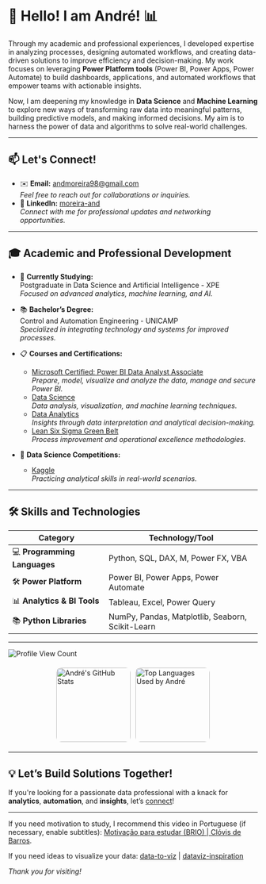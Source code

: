 # 👋 Hello! I am André! 📊

Through my academic and professional experiences, I developed expertise in analyzing processes, designing automated workflows, and creating data-driven solutions to improve efficiency and decision-making. My work focuses on leveraging **Power Platform tools** (Power BI, Power Apps, Power Automate) to build dashboards, applications, and automated workflows that empower teams with actionable insights.

Now, I am deepening my knowledge in **Data Science** and **Machine Learning** to explore new ways of transforming raw data into meaningful patterns, building predictive models, and making informed decisions. My aim is to harness the power of data and algorithms to solve real-world challenges.

---

## 📫 Let's Connect!

- ✉️ **Email:** [andmoreira98@gmail.com](mailto:andmoreira98@gmail.com)  
  *Feel free to reach out for collaborations or inquiries.*  
- 🔗 **LinkedIn:** [moreira-and](https://www.linkedin.com/in/moreira-and)  
  *Connect with me for professional updates and networking opportunities.*   

---

## 🎓 Academic and Professional Development

- 🌱 **Currently Studying:**  
  Postgraduate in Data Science and Artificial Intelligence - XPE  
  *Focused on advanced analytics, machine learning, and AI.*  

- 📚 **Bachelor’s Degree:**  
  Control and Automation Engineering - UNICAMP  
  *Specialized in integrating technology and systems for improved processes.*  

- 📋 **Courses and Certifications:**
  - [Microsoft Certified: Power BI Data Analyst Associate](https://learn.microsoft.com/api/credentials/share/pt-br/moreira-and/8D008900A573B765?sharingId=2A1876131FAA5088)  
    *Prepare, model, visualize and analyze the data, manage and secure Power BI.*  
  - [Data Science](https://app.awari.com.br/certificado/84cc0992-22a9-427c-8f10-f52c2ec66342)  
    *Data analysis, visualization, and machine learning techniques.*  
  - [Data Analytics](https://app.awari.com.br/certificado/c3f7cac4-7994-4ca2-b0c8-87bb2e561275)  
    *Insights through data interpretation and analytical decision-making.*  
  - [Lean Six Sigma Green Belt](https://ead2.escolaedti.com.br/certificates/public?token=b5c7f837dedc708a1df72a3faf40bdf9)  
    *Process improvement and operational excellence methodologies.*  

- 🦆 **Data Science Competitions:**  
  - [Kaggle](https://www.kaggle.com/andmoreira)  
    *Practicing analytical skills in real-world scenarios.*  

---

## 🛠️ Skills and Technologies

| **Category**               | **Technology/Tool**                                                                                                                                           |
|-----------------------------|---------------------------------------------------------------------------------------------------------------------------------------------------------------------|
| 💻 **Programming Languages**  | Python, SQL, DAX, M, Power FX, VBA                                                                                                                             |
| 🛠️ **Power Platform**         | Power BI, Power Apps, Power Automate                                                                                                                             |
| 📊 **Analytics & BI Tools**   | Tableau, Excel, Power Query                                                                                                                                      |
| 📚 **Python Libraries**        | NumPy, Pandas, Matplotlib, Seaborn, Scikit-Learn                                                                                                                |

---

![Profile View Count](https://komarev.com/ghpvc/?username=moreira-and&theme=dracula)  

<div style="display: flex; justify-content: center; align-items: flex-start; margin: 20px 0;">
  <img src="https://github-readme-stats.vercel.app/api?username=moreira-and&show_icons=true&theme=dracula&rank_icon=github" alt="André's GitHub Stats" style="height: 150px; border-radius: 10px; margin-right: 10px;"/>
  <img src="https://github-readme-stats.vercel.app/api/top-langs/?username=moreira-and&theme=dracula" alt="Top Languages Used by André" style="height: 150px; border-radius: 10px;"/>
</div>

---

## 💡 Let’s Build Solutions Together!

If you're looking for a passionate data professional with a knack for **analytics**, **automation**, and **insights**, let’s [connect](https://www.linkedin.com/in/moreira-and)!

---

If you need motivation to study, I recommend this video in Portuguese (if necessary, enable subtitles): [Motivação para estudar (BRIO) | Clóvis de Barros](https://www.youtube.com/watch?v=TRPBY_lxJfE).

If you need ideas to visualize your data: [data-to-viz](https://www.data-to-viz.com/) | [dataviz-inspiration](https://www.dataviz-inspiration.com/)

_*Thank you for visiting!*_
